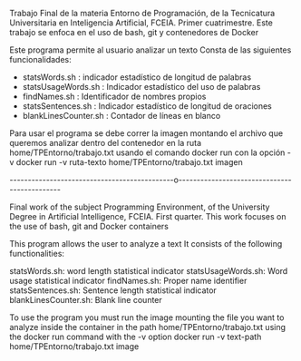 Trabajo Final de la materia Entorno de Programación, de la Tecnicatura Universitaria en Inteligencia Artificial, FCEIA.
Primer cuatrimestre.
Este trabajo se enfoca en el uso de bash, git y contenedores de Docker

Este programa permite al usuario analizar un texto
Consta de las siguientes funcionalidades:
- statsWords.sh : indicador estadístico de longitud de palabras
- statsUsageWords.sh : Indicador estadístico del uso de palabras
- findNames.sh : Identificador de nombres propios
- statsSentences.sh : Indicador estadístico de longitud de oraciones
- blankLinesCounter.sh : Contador de líneas en blanco

Para usar el programa se debe correr la imagen montando el archivo que queremos analizar dentro del contenedor en la ruta 
home/TPEntorno/trabajo.txt
usando el comando docker run con la opción -v
docker run -v ruta-texto home/TPEntorno/trabajo.txt imagen


---------------------------------------------o---------------------------------------------


Final work of the subject Programming Environment, of the University Degree in Artificial Intelligence, FCEIA. First quarter. This work focuses on the use of bash, git and Docker containers

This program allows the user to analyze a text It consists of the following functionalities:

statsWords.sh: word length statistical indicator
statsUsageWords.sh: Word usage statistical indicator
findNames.sh: Proper name identifier
statsSentences.sh: Sentence length statistical indicator
blankLinesCounter.sh: Blank line counter

To use the program you must run the image mounting the file you want to analyze inside the container in the path home/TPEntorno/trabajo.txt using the docker run command with the -v option docker run -v text-path home/TPEntorno/trabajo.txt image
